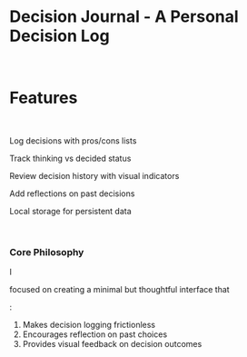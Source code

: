 # Decision Journal - A Personal Decision Log
<br/>
<h1>Features</h1>
<br/>

<p>Log decisions with pros/cons lists</p>
<p>Track thinking vs decided status</p>
<p>Review decision history with visual indicators</p>
<p>Add reflections on past decisions</p>
<p>Local storage for persistent data</p>
<br/>
<h3>Core Philosophy</h3>

I <p>focused on creating a minimal but thoughtful interface that</p>:
1. Makes decision logging frictionless
2. Encourages reflection on past choices
3. Provides visual feedback on decision outcomes


